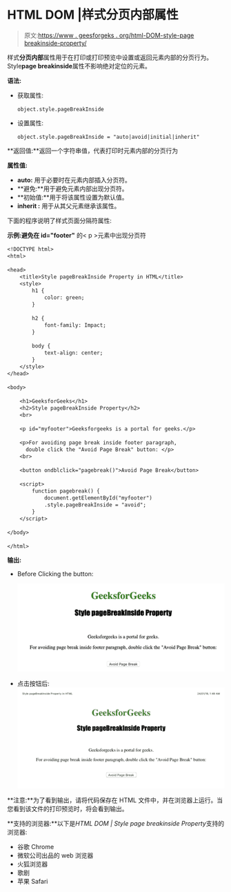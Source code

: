 # HTML DOM |样式分页内部属性

> 原文:[https://www . geesforgeks . org/html-DOM-style-page breakinside-property/](https://www.geeksforgeeks.org/html-dom-style-pagebreakinside-property/)

样式**分页内部**属性用于在打印或打印预览中设置或返回元素内部的分页行为。
Style**page breakinside**属性不影响绝对定位的元素。

**语法:**

*   获取属性:

    ```
    object.style.pageBreakInside
    ```

*   设置属性:

    ```
    object.style.pageBreakInside = "auto|avoid|initial|inherit"
    ```

**返回值:**返回一个字符串值，代表打印时元素内部的分页行为

**属性值:**

*   **auto:** 用于必要时在元素内部插入分页符。
*   **避免:**用于避免元素内部出现分页符。
*   **初始值:**用于将该属性设置为默认值。
*   **inherit :** 用于从其父元素继承该属性。

下面的程序说明了样式页面分隔符属性:

**示例:避免在 id="footer"** 的< p >元素中出现分页符

```
<!DOCTYPE html>
<html>

<head>
    <title>Style pageBreakInside Property in HTML</title>
    <style>
        h1 {
            color: green;
        }

        h2 {
            font-family: Impact;
        }

        body {
            text-align: center;
        }
    </style>
</head>

<body>

    <h1>GeeksforGeeks</h1>
    <h2>Style pageBreakInside Property</h2>
    <br>

    <p id="myfooter">Geeksforgeeks is a portal for geeks.</p>

    <p>For avoiding page break inside footer paragraph, 
      double click the "Avoid Page Break" button: </p>
    <br>

    <button ondblclick="pagebreak()">Avoid Page Break</button>

    <script>
        function pagebreak() {
            document.getElementById("myfooter")
            .style.pageBreakInside = "avoid";
        }
    </script>

</body>

</html>
```

**输出:**

*   Before Clicking the button:

    ![](img/c91fafdd00a7204bd279d8358302f24a.png)

*   点击按钮后:
    ![](img/da7e3b7b4c3a5612f9a9828cd1033c2c.png)

**注意:**为了看到输出，请将代码保存在 HTML 文件中，并在浏览器上运行。当您看到该文件的打印预览时，将会看到输出。

**支持的浏览器:**以下是*HTML DOM | Style page breakinside Property*支持的浏览器:

*   谷歌 Chrome
*   微软公司出品的 web 浏览器
*   火狐浏览器
*   歌剧
*   苹果 Safari